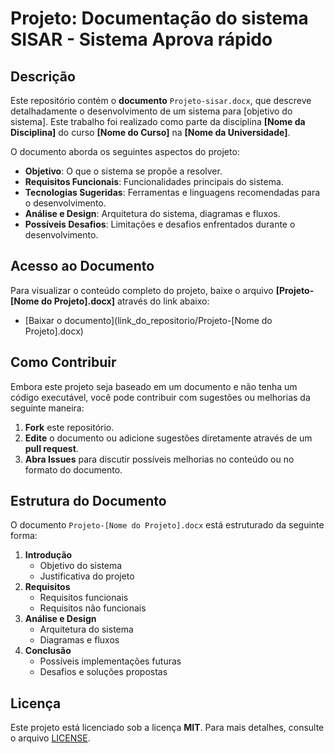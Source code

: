 # Projeto: Documentação  do sistema SISAR - Sistema Aprova rápido

## Descrição

Este repositório contém o **documento** `Projeto-sisar.docx`, que descreve detalhadamente o desenvolvimento de um sistema para [objetivo do sistema]. Este trabalho foi realizado como parte da disciplina **[Nome da Disciplina]** do curso **[Nome do Curso]** na **[Nome da Universidade]**.

O documento aborda os seguintes aspectos do projeto:

- **Objetivo**: O que o sistema se propõe a resolver.
- **Requisitos Funcionais**: Funcionalidades principais do sistema.
- **Tecnologias Sugeridas**: Ferramentas e linguagens recomendadas para o desenvolvimento.
- **Análise e Design**: Arquitetura do sistema, diagramas e fluxos.
- **Possíveis Desafios**: Limitações e desafios enfrentados durante o desenvolvimento.

## Acesso ao Documento

Para visualizar o conteúdo completo do projeto, baixe o arquivo **[Projeto-[Nome do Projeto].docx]** através do link abaixo:

- [Baixar o documento](link_do_repositorio/Projeto-[Nome do Projeto].docx)

## Como Contribuir

Embora este projeto seja baseado em um documento e não tenha um código executável, você pode contribuir com sugestões ou melhorias da seguinte maneira:

1. **Fork** este repositório.
2. **Edite** o documento ou adicione sugestões diretamente através de um **pull request**.
3. **Abra Issues** para discutir possíveis melhorias no conteúdo ou no formato do documento.

## Estrutura do Documento

O documento `Projeto-[Nome do Projeto].docx` está estruturado da seguinte forma:

1. **Introdução**
   - Objetivo do sistema
   - Justificativa do projeto
2. **Requisitos**
   - Requisitos funcionais
   - Requisitos não funcionais
3. **Análise e Design**
   - Arquitetura do sistema
   - Diagramas e fluxos
4. **Conclusão**
   - Possíveis implementações futuras
   - Desafios e soluções propostas

## Licença

Este projeto está licenciado sob a licença **MIT**. Para mais detalhes, consulte o arquivo [LICENSE](LICENSE).
